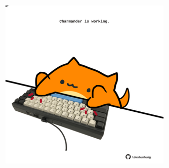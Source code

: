 <!-- built at 29/07/2023, 03:00:56 UTC -->
<p align="center">
  <img width="500" height="500" src="./ReadmeImage.svg">
</p>
